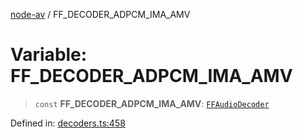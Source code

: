 [node-av](../globals.md) / FF\_DECODER\_ADPCM\_IMA\_AMV

# Variable: FF\_DECODER\_ADPCM\_IMA\_AMV

> `const` **FF\_DECODER\_ADPCM\_IMA\_AMV**: [`FFAudioDecoder`](../type-aliases/FFAudioDecoder.md)

Defined in: [decoders.ts:458](https://github.com/seydx/av/blob/f8631fc881b394300b1479f511d55cf1c370a87f/src/constants/decoders.ts#L458)
